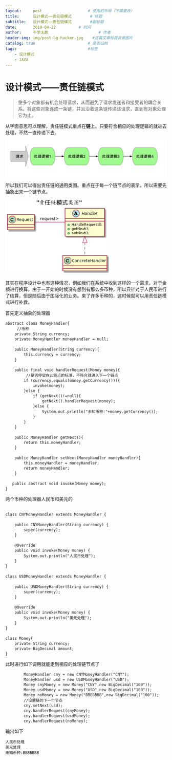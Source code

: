 ```yaml
---
layout:     post                    # 使用的布局（不需要改）
title:      设计模式——责任链模式        # 标题
subtitle:   设计模式——责任链模式        #副标题
date:       2019-04-22          # 时间
author:     不学无数                      # 作者
header-img: img/post-bg-hacker.jpg    #这篇文章标题背景图片
catalog: true                       # 是否归档
tags:                               #标签
    - 设计模式
    - JAVA
---
```


# 设计模式——责任链模式

> 使多个对象都有机会处理请求，从而避免了请求发送者和接受者的耦合关系。将这些对象连成一条链，并且沿着这条链传递该请求，直到有对象处理它为止。

从字面意思可以理解，责任链模式重点在**链**上。只要符合相应的处理逻辑的就进去处理，不然一直传递下去。

![责任链模式](/img/pageImg/设计模式——责任链模式0.jpg)

所以我们可以得出责任链的通用类图。重点在于每一个链节点的表示。所以需要先抽象出来一个链节点。

![责任链模式类图](/img/pageImg/设计模式——责任链模式1.jpg)

其实在程序设计中也有这种情况，例如我们在系统中收到这样的一个需求，对于金额进行换算，由于一开始的时候没有想到有那么多币种，所以只针对于人民币进行了结算，但是随后由于国际化的业务。来了许多币种的，这时候就可以用责任链模式进行补救。

首先定义抽象的处理器

```
abstract class MoneyHandler{
	 //币种
    private String currency;
    private MoneyHandler moneyHandler = null;

    public MoneyHandler(String currency){
        this.currency = currency;
    }

    public final void handlerRequest(Money money){
    	 //是否停留在此链点的标准，不符合就进入下一个链点
        if (currency.equals(money.getCurrency())){
            invoke(money);
        }else {
            if (getNext()!=null){
                getNext().handlerRequest(money);
            }else {
                System.out.println("未知币种:"+money.getCurrency());
            }
        }
    }

    public MoneyHandler getNext(){
        return this.moneyHandler;
    }

    public MoneyHandler setNext(MoneyHandler moneyHandler){
        this.moneyHandler = moneyHandler;
        return moneyHandler;
    }

   public abstract void invoke(Money money);
}

```

两个币种的处理器人民币和美元的

```

class CNYMoneyHandler extends MoneyHandler {

    public CNYMoneyHandler(String currency) {
        super(currency);
    }

    @Override
    public void invoke(Money money) {
        System.out.println("人民币处理");
    }
}

class USDMoneyHandler extends MoneyHandler {

    public USDMoneyHandler(String currency) {
        super(currency);
    }

    @Override
    public void invoke(Money money) {
        System.out.println("美元处理");
    }
}

class Money{
    private String currency;
    private BigDecimal amount;
}

```
此时进行如下调用就能走到相应的处理链节点了

```
        MoneyHandler cny = new CNYMoneyHandler("CNY");
        MoneyHandler usd = new USDMoneyHandler("USD");
        Money cnyMoney = new Money("CNY",new BigDecimal("100"));
        Money usdMoney = new Money("USD",new BigDecimal("100"));
        Money noMoney = new Money("BBBBBBB",new BigDecimal("100"));
        //设置链的下一个节点
        cny.setNext(usd);
        cny.handlerRequest(cnyMoney);
        cny.handlerRequest(usdMoney);
        cny.handlerRequest(noMoney);

```

输出如下

```
人民币处理
美元处理
未知币种:BBBBBBB

```



